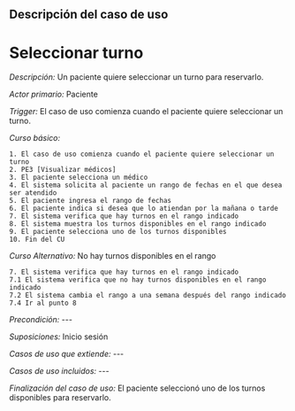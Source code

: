## Descripción del caso de uso

# **Seleccionar turno**

_Descripción:_ Un paciente quiere seleccionar un turno para reservarlo.

_Actor primario:_ Paciente

_Trigger:_ El caso de uso comienza cuando el paciente quiere seleccionar un turno.

_Curso básico:_

	1. El caso de uso comienza cuando el paciente quiere seleccionar un turno
	2. PE3 [Visualizar médicos]	
	3. El paciente selecciona un médico
	4. El sistema solicita al paciente un rango de fechas en el que desea ser atendido
	5. El paciente ingresa el rango de fechas
	6. El paciente indica si desea que lo atiendan por la mañana o tarde
	7. El sistema verifica que hay turnos en el rango indicado
	8. El sistema muestra los turnos disponibles en el rango indicado
	9. El paciente selecciona uno de los turnos disponibles
	10. Fin del CU

_Curso Alternativo:_ No hay turnos disponibles en el rango

	7. El sistema verifica que hay turnos en el rango indicado
	7.1 El sistema verifica que no hay turnos disponibles en el rango indicado
	7.2 El sistema cambia el rango a una semana después del rango indicado
	7.4 Ir al punto 8

_Precondición:_ ---

_Suposiciones:_ Inicio sesión

_Casos de uso que extiende:_ ---

_Casos de uso incluidos:_ ---

_Finalización del caso de uso:_ El paciente seleccionó uno de los turnos disponibles para reservarlo.